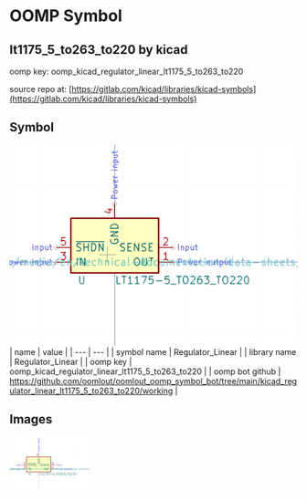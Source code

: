 # OOMP Symbol  
## lt1175_5_to263_to220  by kicad  
  
oomp key: oomp_kicad_regulator_linear_lt1175_5_to263_to220  
  
source repo at: [https://gitlab.com/kicad/libraries/kicad-symbols](https://gitlab.com/kicad/libraries/kicad-symbols)  
## Symbol  
  
[![working.png](working_600.png)](working.png)  
| name | value | 
| --- | --- | 
| symbol name | Regulator_Linear | 
| library name | Regulator_Linear | 
| oomp key | oomp_kicad_regulator_linear_lt1175_5_to263_to220 | 
| oomp bot github | https://github.com/oomlout/oomlout_oomp_symbol_bot/tree/main/kicad_regulator_linear_lt1175_5_to263_to220/working | 
## Images  
  
[![working.png](working_140.png)](working.png)  
